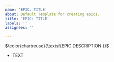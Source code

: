```yaml
---
name: 'EPIC: TITLE'
about: Default Template for creating epics.
title: 'EPIC: TITLE'
labels: ''
assignees: ''

---
```


$\color{chartreuse}{\textsf{EPIC DESCRIPTION:}}$

* TEXT
